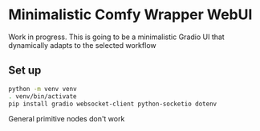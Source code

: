 # Minimalistic Comfy Wrapper WebUI

Work in progress. This is going to be a minimalistic Gradio UI that dynamically adapts to the selected workflow

## Set up

```sh
python -m venv venv
. venv/bin/activate
pip install gradio websocket-client python-socketio dotenv

```

General primitive nodes don't work
